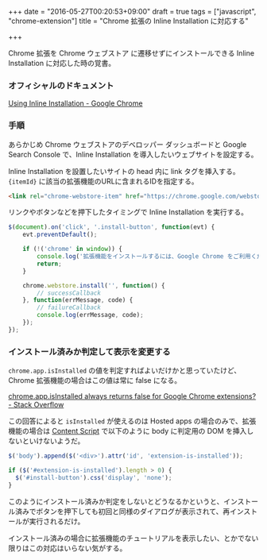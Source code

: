 +++
date = "2016-05-27T00:20:53+09:00"
draft = true
tags = ["javascript", "chrome-extension"]
title = "Chrome 拡張の Inline Installation に対応する"

+++

Chrome 拡張を Chrome ウェブストア に遷移せずにインストールできる Inline Installation に対応した時の覚書。

<!--more-->

### オフィシャルのドキュメント

[Using Inline Installation - Google Chrome](https://developer.chrome.com/webstore/inline_installation)

### 手順

あらかじめ Chrome ウェブストアのデベロッパー ダッシュボードと Google Search Console で、Inline Installation を導入したいウェブサイトを設定する。

Inline Installation を設置したいサイトの head 内に link タグを挿入する。`{itemId}` に該当の拡張機能のURLに含まれるIDを指定する。

```html
<link rel="chrome-webstore-item" href="https://chrome.google.com/webstore/detail/{itemId}">
```

リンクやボタンなどを押下したタイミングで Inline Installation を実行する。

```javascript
$(document).on('click', '.install-button', function(evt) {
    evt.preventDefault();

    if (!('chrome' in window)) {
        console.log('拡張機能をインストールするには、Google Chrome をご利用ください');
        return;
    }

    chrome.webstore.install('', function() {
        // successCallback
    }, function(errMessage, code) {
        // failureCallback
        console.log(errMessage, code);
    });
});
```

### インストール済みか判定して表示を変更する

`chrome.app.isInstalled` の値を判定すればよいだけかと思っていたけど、Chrome 拡張機能の場合はこの値は常に false になる。

[chrome.app.isInstalled always returns false for Google Chrome extensions? - Stack Overflow](http://stackoverflow.com/questions/18275960/chrome-app-isinstalled-always-returns-false-for-google-chrome-extensions)

この回答によると `isInstalled` が使えるのは Hosted apps の場合のみで、拡張機能の場合は [Content Script](https://developer.chrome.com/extensions/content_scripts) で以下のように body に判定用の DOM を挿入しないといけないようだ。

```javascript
$('body').append($('<div>').attr('id', 'extension-is-installed'));
```

```javascript
if ($('#extension-is-installed').length > 0) {
  $('#install-button').css('display', 'none');
}
```

このようにインストール済みか判定をしないとどうなるかというと、インストール済みでボタンを押下しても初回と同様のダイアログが表示されて、再インストールが実行されるだけ。

インストール済みの場合に拡張機能のチュートリアルを表示したい、とかでない限りはこの対応はいらない気がする。

